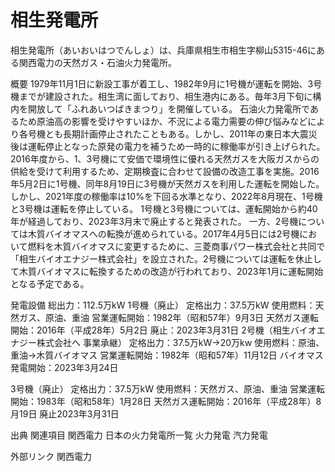 # 相生発電所

相生発電所（あいおいはつでんしょ）は、兵庫県相生市相生字柳山5315-46にある関西電力の天然ガス・石油火力発電所。

概要
1979年11月1日に新設工事が着工し、1982年9月に1号機が運転を開始、3号機までが建設された。相生湾に面しており、相生港内にある。毎年3月下旬に構内を開放して「ふれあいつばきまつり」を開催している。
石油火力発電所であるため原油高の影響を受けやすいほか、不況による電力需要の伸び悩みなどにより各号機とも長期計画停止されたこともある。しかし、2011年の東日本大震災後は運転停止となった原発の電力を補うため一時的に稼働率が引き上げられた。
2016年度から、1、3号機にて安価で環境性に優れる天然ガスを大阪ガスからの供給を受けて利用するため、定期検査に合わせて設備の改造工事を実施。2016年5月2日に1号機、同年8月19日に3号機が天然ガスを利用した運転を開始した。しかし、2021年度の稼働率は10%を下回る水準となり、2022年8月現在、1号機と3号機は運転を停止している。
1号機と3号機については、運転開始から約40年が経過しており、2023年3月末で廃止すると発表された。
一方、2号機については木質バイオマスへの転換が進められている。2017年4月5日には2号機において燃料を木質バイオマスに変更するために、三菱商事パワー株式会社と共同で「相生バイオエナジー株式会社」を設立された。2号機については運転を休止して木質バイオマスに転換するための改造が行われており、2023年1月に運転開始となる予定である。

発電設備
総出力：112.5万kW
1号機（廃止）
定格出力：37.5万kW
使用燃料：天然ガス、原油、重油
営業運転開始：1982年（昭和57年）9月3日
天然ガス運転開始：2016年（平成28年）5月2日
廃止：2023年3月31日
2号機（相生バイオエナジー株式会社へ 事業承継）
定格出力：37.5万kW→20万kw
使用燃料：原油、重油→木質バイオマス
営業運転開始：1982年（昭和57年）11月12日
バイオマス発電開始：2023年3月24日

3号機（廃止）
定格出力：37.5万kW
使用燃料：天然ガス、原油、重油
営業運転開始：1983年（昭和58年）1月28日
天然ガス運転開始：2016年（平成28年）8月19日
廃止2023年3月31日

出典
関連項目
関西電力
日本の火力発電所一覧
火力発電
汽力発電

外部リンク
関西電力